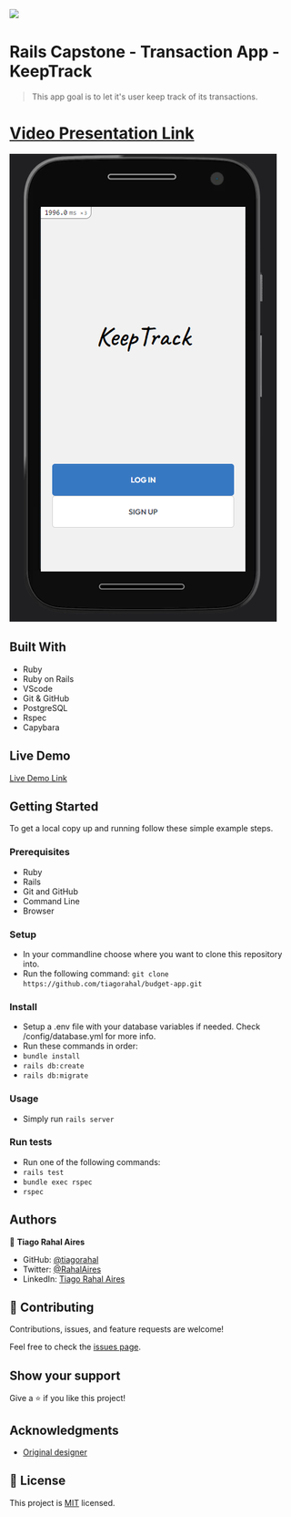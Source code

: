![](https://img.shields.io/badge/Microverse-blueviolet)

# Rails Capstone - Transaction App - KeepTrack

> This app goal is to let it's user keep track of its transactions.
# [Video Presentation Link](https://www.loom.com/share/80463a04aca04dc9910bfef8dd73eaf6)

![screenshot](./app_screenshot.png)
## Built With

- Ruby
- Ruby on Rails
- VScode
- Git & GitHub
- PostgreSQL
- Rspec
- Capybara

## Live Demo

[Live Demo Link](https://safe-reef-20208.herokuapp.com)


## Getting Started

To get a local copy up and running follow these simple example steps.

### Prerequisites

- Ruby
- Rails
- Git and GitHub
- Command Line
- Browser
### Setup

- In your commandline choose where you want to clone this repository into.
- Run the following command: `git clone https://github.com/tiagorahal/budget-app.git`
### Install

- Setup a .env file with your database variables if needed. Check /config/database.yml for more info.
- Run these commands in order:
- `bundle install`
- `rails db:create`
- `rails db:migrate`

### Usage

- Simply run `rails server`
### Run tests

- Run one of the following commands:
- `rails test`
- `bundle exec rspec`
- `rspec` 
## Authors

👤  **Tiago Rahal Aires**

- GitHub: [@tiagorahal](https://github.com/tiagorahal)
- Twitter: [@RahalAires](https://twitter.com/RahalAires)
- LinkedIn: [Tiago Rahal Aires](https://linkedin.com/tiagorahal)

## 🤝 Contributing

Contributions, issues, and feature requests are welcome!

Feel free to check the [issues page](../../issues/).

## Show your support

Give a ⭐️ if you like this project!

## Acknowledgments

- [Original designer](https://www.behance.net/gregoirevella)

## 📝 License

This project is [MIT](./MIT.md) licensed.